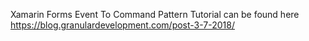 Xamarin Forms Event To Command Pattern
Tutorial can be found here https://blog.granulardevelopment.com/post-3-7-2018/


